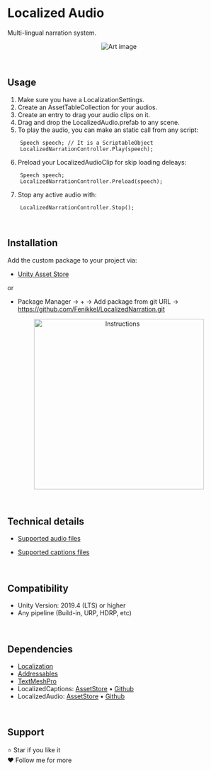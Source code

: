 # Localized Audio

Multi-lingual narration system.

<p align="center">
  <img src="https://github.com/Fenikkel/LocalizedCaptions/assets/41298931/94209c2f-d76d-4819-8a1b-1b5790a72095" alt="Art image"/>
</p>



&nbsp;
## Usage
1. Make sure you have a LocalizationSettings.
2. Create an AssetTableCollection for your audios.
3. Create an entry to drag your audio clips on it.
4. Drag and drop the LocalizedAudio.prefab to any scene.
5. To play the audio, you can make an static call from any script: 

```
    Speech speech; // It is a ScriptableObject
    LocalizedNarrationController.Play(speech);
```
6. Preload your LocalizedAudioClip for skip loading deleays:
```
    Speech speech;
    LocalizedNarrationController.Preload(speech);
```
7. Stop any active audio with:
```
    LocalizedNarrationController.Stop();
```

&nbsp;
## Installation
Add the custom package to your project via:
- [Unity Asset Store](https://u3d.as/3cqR)

or

- Package Manager -> + -> Add package from git URL -> https://github.com/Fenikkel/LocalizedNarration.git


<p align="center">
    <img src="https://github.com/Fenikkel/SimpleTween/assets/41298931/0f447b8c-85ca-4205-9915-ca7203dc4741" alt="Instructions" height="384">
</p>


&nbsp;
## Technical details

- [Supported audio files](https://docs.unity3d.com/2023.3/Documentation/Manual/AudioFiles.html)

- [Supported captions files](https://github.com/Fenikkel/LocalizedCaptions#technical-details)


&nbsp;
## Compatibility
- Unity Version: 2019.4 (LTS) or higher
- Any pipeline (Build-in, URP, HDRP, etc)

&nbsp;
## Dependencies
- [Localization](https://docs.unity3d.com/Packages/com.unity.localization@1.4/manual/index.html)
- [Addressables](https://docs.unity3d.com/Packages/com.unity.addressables@2.0/manual/index.html)
- [TextMeshPro](https://docs.unity3d.com/Packages/com.unity.textmeshpro@3.0/manual/index.html)
- LocalizedCaptions: [AssetStore](https://u3d.as/3c32) • [Github](https://github.com/Fenikkel/LocalizedCaptions)
- LocalizedAudio: [AssetStore](https://u3d.as/3cdP) • [Github](https://github.com/Fenikkel/LocalizedAudio)

&nbsp;
## Support
⭐ Star if you like it  
❤️️ Follow me for more
